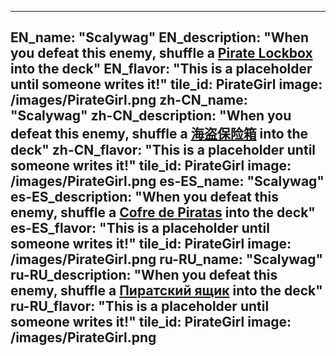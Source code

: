 ---

EN_name: "Scalywag"
EN_description: "When you defeat this enemy, shuffle a <a href = '../en/items#PirateLockbox'>Pirate Lockbox</a> into the deck"
EN_flavor: "This is a placeholder until someone writes it!"
tile_id: PirateGirl
image: /images/PirateGirl.png
zh-CN_name: "Scalywag"
zh-CN_description: "When you defeat this enemy, shuffle a <a href = '../zh_cn/items#PirateLockbox'>海盗保险箱</a> into the deck"
zh-CN_flavor: "This is a placeholder until someone writes it!"
tile_id: PirateGirl
image: /images/PirateGirl.png
es-ES_name: "Scalywag"
es-ES_description: "When you defeat this enemy, shuffle a <a href = '../es_es/items#PirateLockbox'>Cofre de Piratas</a> into the deck"
es-ES_flavor: "This is a placeholder until someone writes it!"
tile_id: PirateGirl
image: /images/PirateGirl.png
ru-RU_name: "Scalywag"
ru-RU_description: "When you defeat this enemy, shuffle a <a href = '../ru_ru/items#PirateLockbox'>Пиратский ящик</a> into the deck"
ru-RU_flavor: "This is a placeholder until someone writes it!"
tile_id: PirateGirl
image: /images/PirateGirl.png
---